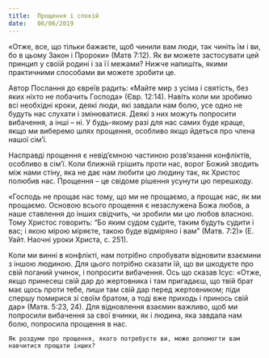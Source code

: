 ```yaml
---
title:  Прощення і спокій
date:   06/06/2019
---
```


«Отже, все, що тільки бажаєте, щоб чинили вам люди, так чиніть їм і ви, бо в цьому Закон і Пророки» (Матв 7:12). Як ви можете застосувати цей принцип у своїй родині і за її межами? Нижче напишіть, якими практичними способами ви можете зробити це.

Автор Послання до євреїв радить: «Майте мир з усіма і святість, без яких ніхто не побачить Господа» (Євр. 12:14). Навіть коли ми зробимо всі необхідні кроки, деякі люди, які завдали нам болю, усе одно не будуть нас слухати і змінюватися. Деякі з них можуть попросити вибачення, а інші – ні. У будь-якому разі для нас самих буде краще, якщо ми виберемо шлях прощення, особливо якщо йдеться про члена нашої сім’ї.

Насправді прощення є невід’ємною частиною розв’язання конфліктів, особливо в сім’ї. Коли ближній грішить проти нас, ворог Божий зводить між нами стіну, яка не дає нам любити цю людину так, як Христос полюбив нас. Прощення – це свідоме рішення усунути цю перешкоду.

«Господь не прощає нас тому, що ми не прощаємо, а прощає нас, як ми прощаємо. Основою всього прощення є незаслужена Божа любов, а наше ставлення до інших свідчить, чи зробили ми цю любов власною. Тому Христос говорить: “Бо яким судом судите, таким будуть судити і вас; і якою мірою міряєте, такою буде відміряно і вам” (Матв. 7:2)» (Е. Уайт. Наочні уроки Христа, с. 251).

Коли ми винні в конфлікті, нам потрібно спробувати відновити взаємини з іншою людиною. Для цього потрібно сказати їй, що ви шкодуєте про свій поганий учинок, і попросити вибачення. Ось що сказав Ісус: «Отже, якщо принесеш свій дар до жертовника і там пригадаєш, що твій брат має щось проти тебе, лиши там свій дар перед жертовником; піди спершу помирися зі своїм братом, а тоді вже приходь і принось свій дар» (Матв. 5:23, 24). Для відновлення взаємин важливо, щоб ми попросили вибачення за свої вчинки, як і людина, яка завдала нам болю, попросила прощення в нас.

`Як роздуми про прощення, якого потребуєте ви, може допомогти вам навчитися прощати інших?`